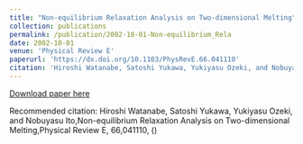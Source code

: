 ```yaml
---
title: "Non-equilibrium Relaxation Analysis on Two-dimensional Melting"
collection: publications
permalink: /publication/2002-10-01-Non-equilibrium_Rela
date: 2002-10-01
venue: 'Physical Review E'
paperurl: 'https://dx.doi.org/10.1103/PhysRevE.66.041110'
citation: 'Hiroshi Watanabe, Satoshi Yukawa, Yukiyasu Ozeki, and Nobuyasu Ito,Non-equilibrium Relaxation Analysis on Two-dimensional Melting,Physical Review E, <bf>66</bf>,041110, ()'
---
```


<a href='https://dx.doi.org/10.1103/PhysRevE.66.041110'>Download paper here</a>

Recommended citation: Hiroshi Watanabe, Satoshi Yukawa, Yukiyasu Ozeki, and Nobuyasu Ito,Non-equilibrium Relaxation Analysis on Two-dimensional Melting,Physical Review E, <bf>66</bf>,041110, ()